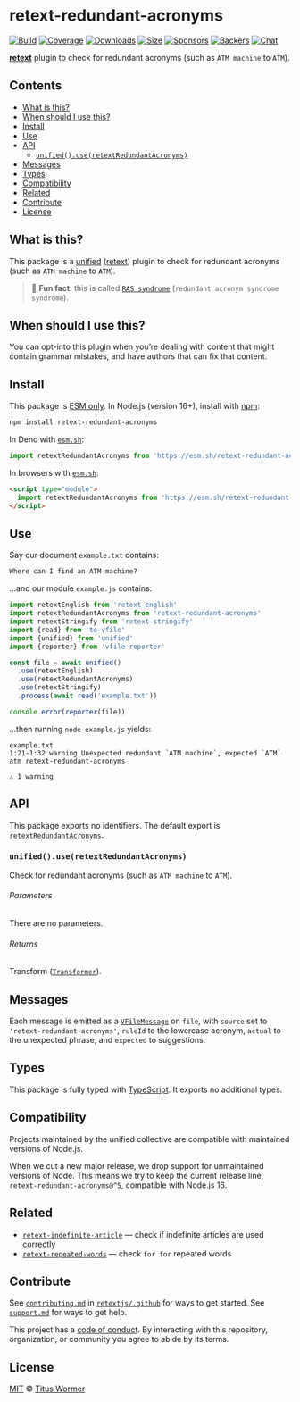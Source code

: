 # retext-redundant-acronyms

[![Build][build-badge]][build]
[![Coverage][coverage-badge]][coverage]
[![Downloads][downloads-badge]][downloads]
[![Size][size-badge]][size]
[![Sponsors][sponsors-badge]][collective]
[![Backers][backers-badge]][collective]
[![Chat][chat-badge]][chat]

**[retext][]** plugin to check for redundant acronyms (such as `ATM machine`
to `ATM`).

## Contents

*   [What is this?](#what-is-this)
*   [When should I use this?](#when-should-i-use-this)
*   [Install](#install)
*   [Use](#use)
*   [API](#api)
    *   [`unified().use(retextRedundantAcronyms)`](#unifieduseretextredundantacronyms)
*   [Messages](#messages)
*   [Types](#types)
*   [Compatibility](#compatibility)
*   [Related](#related)
*   [Contribute](#contribute)
*   [License](#license)

## What is this?

This package is a [unified][] ([retext][]) plugin to check for redundant
acronyms (such as `ATM machine` to `ATM`).

> 🙂 **Fun fact**: this is called [`RAS syndrome`][wiki-ras] (`redundant acronym
> syndrome syndrome`).

## When should I use this?

You can opt-into this plugin when you’re dealing with content that might contain
grammar mistakes, and have authors that can fix that content.

## Install

This package is [ESM only][esm].
In Node.js (version 16+), install with [npm][]:

```sh
npm install retext-redundant-acronyms
```

In Deno with [`esm.sh`][esmsh]:

```js
import retextRedundantAcronyms from 'https://esm.sh/retext-redundant-acronyms@4'
```

In browsers with [`esm.sh`][esmsh]:

```html
<script type="module">
  import retextRedundantAcronyms from 'https://esm.sh/retext-redundant-acronyms@4?bundle'
</script>
```

## Use

Say our document `example.txt` contains:

```txt
Where can I find an ATM machine?
```

…and our module `example.js` contains:

```js
import retextEnglish from 'retext-english'
import retextRedundantAcronyms from 'retext-redundant-acronyms'
import retextStringify from 'retext-stringify'
import {read} from 'to-vfile'
import {unified} from 'unified'
import {reporter} from 'vfile-reporter'

const file = await unified()
  .use(retextEnglish)
  .use(retextRedundantAcronyms)
  .use(retextStringify)
  .process(await read('example.txt'))

console.error(reporter(file))
```

…then running `node example.js` yields:

```text
example.txt
1:21-1:32 warning Unexpected redundant `ATM machine`, expected `ATM` atm retext-redundant-acronyms

⚠ 1 warning
```

## API

This package exports no identifiers.
The default export is
[`retextRedundantAcronyms`][api-retext-redundant-acronyms].

### `unified().use(retextRedundantAcronyms)`

Check for redundant acronyms (such as `ATM machine` to `ATM`).

###### Parameters

There are no parameters.

###### Returns

Transform ([`Transformer`][unified-transformer]).

## Messages

Each message is emitted as a [`VFileMessage`][vfile-message] on `file`, with
`source` set to `'retext-redundant-acronyms'`, `ruleId` to the lowercase
acronym, `actual` to the unexpected phrase, and `expected` to suggestions.

## Types

This package is fully typed with [TypeScript][].
It exports no additional types.

## Compatibility

Projects maintained by the unified collective are compatible with maintained
versions of Node.js.

When we cut a new major release, we drop support for unmaintained versions of
Node.
This means we try to keep the current release line,
`retext-redundant-acronyms@^5`, compatible with Node.js 16.

## Related

*   [`retext-indefinite-article`](https://github.com/retextjs/retext-indefinite-article)
    — check if indefinite articles are used correctly
*   [`retext-repeated-words`](https://github.com/retextjs/retext-repeated-words)
    — check `for for` repeated words

## Contribute

See [`contributing.md`][contributing] in [`retextjs/.github`][health] for ways
to get started.
See [`support.md`][support] for ways to get help.

This project has a [code of conduct][coc].
By interacting with this repository, organization, or community you agree to
abide by its terms.

## License

[MIT][license] © [Titus Wormer][author]

<!-- Definitions -->

[build-badge]: https://github.com/retextjs/retext-redundant-acronyms/workflows/main/badge.svg

[build]: https://github.com/retextjs/retext-redundant-acronyms/actions

[coverage-badge]: https://img.shields.io/codecov/c/github/retextjs/retext-redundant-acronyms.svg

[coverage]: https://codecov.io/github/retextjs/retext-redundant-acronyms

[downloads-badge]: https://img.shields.io/npm/dm/retext-redundant-acronyms.svg

[downloads]: https://www.npmjs.com/package/retext-redundant-acronyms

[size-badge]: https://img.shields.io/bundlejs/size/retext-redundant-acronyms

[size]: https://bundlejs.com/?q=retext-redundant-acronyms

[sponsors-badge]: https://opencollective.com/unified/sponsors/badge.svg

[backers-badge]: https://opencollective.com/unified/backers/badge.svg

[collective]: https://opencollective.com/unified

[chat-badge]: https://img.shields.io/badge/chat-discussions-success.svg

[chat]: https://github.com/retextjs/retext/discussions

[npm]: https://docs.npmjs.com/cli/install

[esm]: https://gist.github.com/sindresorhus/a39789f98801d908bbc7ff3ecc99d99c

[esmsh]: https://esm.sh

[typescript]: https://www.typescriptlang.org

[health]: https://github.com/retextjs/.github

[contributing]: https://github.com/retextjs/.github/blob/main/contributing.md

[support]: https://github.com/retextjs/.github/blob/main/support.md

[coc]: https://github.com/retextjs/.github/blob/main/code-of-conduct.md

[license]: license

[author]: https://wooorm.com

[wiki-ras]: https://en.wikipedia.org/wiki/RAS_syndrome

[retext]: https://github.com/retextjs/retext

[unified]: https://github.com/unifiedjs/unified

[unified-transformer]: https://github.com/unifiedjs/unified#transformer

[vfile-message]: https://github.com/vfile/vfile-message

[api-retext-redundant-acronyms]: #unifieduseretextredundantacronyms
